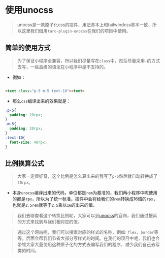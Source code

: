 # 使用unocss

> unocss是一款原子化css的插件，用法基本上和tailwindcss基本一致，所以这里我们借用`taro-plugin-unocss`在我们的项目中使用。


## 简单的使用方式

> 为了保证小程序全兼容，所以我们尽量写在`class`中，然后尽量采用`-`的方式去写，一些高级的语法在小程序中是不支持的。


* 例如：

```html

<text class="p-5 m-5 text-10"><text>

```

* 那么`css`编译出来的效果就是：

```css
.p-5{
  padding: 20rpx;
}
.m-5{
  padding: 20rpx;
}
.text-10{
  font-size: 40rpx;
}

```


## 比例换算公式

> 大家一定很好奇，这个比例是怎么算出来的我写了`p-5`然后就自动转换成了`20rpx`。

* 本身`unocss`编译出来的代码，单位都是`rem`为基准的，我们再小程序中呢使用的都是`rpx`，所以为了统一标准，插件中会将给我们的`rem`转换成16倍的`rpx`，也就是`2.5rem`就等于`2.5`乘以`16`的出来的值。

> 我们去哪查看这个转换比例呢，大家可以到[unocss](https://uno.antfu.me/)的官网，我们通过搜索的方式来找到与我们相对应的值。

> 通过这个网站呢，我们可以搜索对应的样式的名称，例如: `flex`、`border`等等。后面会帮我们节省大部分写样式的时间。在我们的项目中呢，我们也会带领大家大量使用这种原子化的方式去编写我们的程序，减少我们自己去写类的时间。


